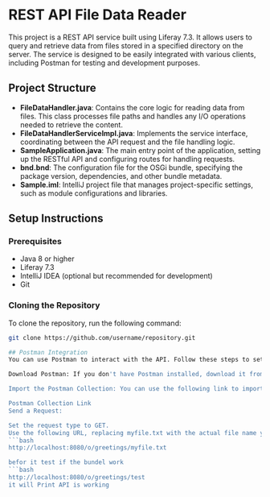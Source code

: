 # REST API File Data Reader

This project is a REST API service built using Liferay 7.3. It allows users to query and retrieve data from files stored in a specified directory on the server. The service is designed to be easily integrated with various clients, including Postman for testing and development purposes.

## Project Structure

- **FileDataHandler.java**: Contains the core logic for reading data from files. This class processes file paths and handles any I/O operations needed to retrieve the content.
- **FileDataHandlerServiceImpl.java**: Implements the service interface, coordinating between the API request and the file handling logic.
- **SampleApplication.java**: The main entry point of the application, setting up the RESTful API and configuring routes for handling requests.
- **bnd.bnd**: The configuration file for the OSGi bundle, specifying the package version, dependencies, and other bundle metadata.
- **Sample.iml**: IntelliJ project file that manages project-specific settings, such as module configurations and libraries.

## Setup Instructions

### Prerequisites

- Java 8 or higher
- Liferay 7.3
- IntelliJ IDEA (optional but recommended for development)
- Git

### Cloning the Repository

To clone the repository, run the following command:

```bash
git clone https://github.com/username/repository.git

## Postman Integration
You can use Postman to interact with the API. Follow these steps to set up and send a request:

Download Postman: If you don't have Postman installed, download it from here.

Import the Postman Collection: You can use the following link to import a collection pre-configured with the necessary endpoints for this API:

Postman Collection Link
Send a Request:

Set the request type to GET.
Use the following URL, replacing myfile.txt with the actual file name you want to query
```bash
http://localhost:8080/o/greetings/myfile.txt

befor it test if the bundel work 
```bash
http://localhost:8080/o/greetings/test
it will Print API is working
